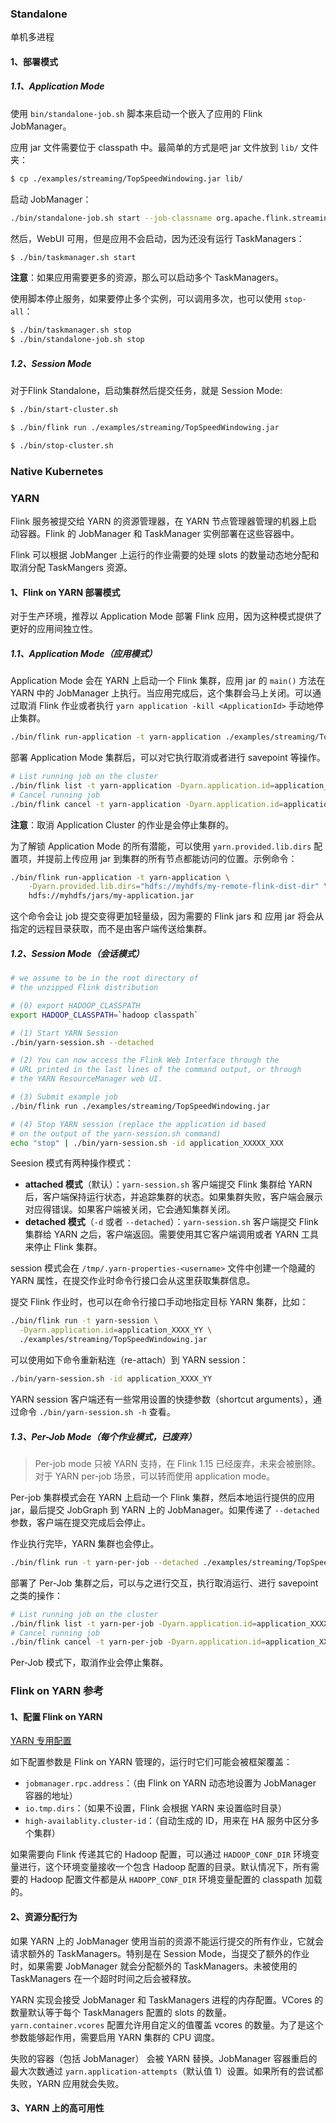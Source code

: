 ### Standalone

单机多进程

#### 1、部署模式

##### 1.1、Application Mode

使用 `bin/standalone-job.sh` 脚本来启动一个嵌入了应用的 Flink JobManager。

应用 jar 文件需要位于 classpath 中。最简单的方式是吧 jar 文件放到 `lib/` 文件夹：

```bash
$ cp ./examples/streaming/TopSpeedWindowing.jar lib/
```

启动 JobManager：

```bash
./bin/standalone-job.sh start --job-classname org.apache.flink.streaming.examples.windowing.TopSpeedWindowing
```

然后，WebUI 可用，但是应用不会启动，因为还没有运行 TaskManagers：

```bash
$ ./bin/taskmanager.sh start
```

 **注意**：如果应用需要更多的资源，那么可以启动多个 TaskManagers。

使用脚本停止服务，如果要停止多个实例，可以调用多次，也可以使用 `stop-all`：

```bash
$ ./bin/taskmanager.sh stop
$ ./bin/standalone-job.sh stop
```

##### 1.2、Session Mode

对于Flink Standalone，启动集群然后提交任务，就是 Session Mode:

```bash
$ ./bin/start-cluster.sh

$ ./bin/flink run ./examples/streaming/TopSpeedWindowing.jar

$ ./bin/stop-cluster.sh
```

### Native Kubernetes



### YARN

Flink 服务被提交给 YARN 的资源管理器，在 YARN 节点管理器管理的机器上启动容器。Flink 的 JobManager 和 TaskManager 实例部署在这些容器中。

Flink 可以根据 JobManger 上运行的作业需要的处理 slots 的数量动态地分配和取消分配 TaskMangers 资源。

#### 1、Flink on YARN 部署模式

对于生产环境，推荐以 Application Mode 部署 Flink 应用，因为这种模式提供了更好的应用间独立性。

##### 1.1、Application Mode（应用模式）

Application Mode 会在 YARN 上启动一个 Flink 集群，应用 jar 的 `main()` 方法在 YARN 中的 JobManager 上执行。当应用完成后，这个集群会马上关闭。可以通过取消 Flink 作业或者执行 `yarn application -kill <ApplicationId>` 手动地停止集群。

```bash
./bin/flink run-application -t yarn-application ./examples/streaming/TopSpeedWindowing.jar
```

部署 Application Mode 集群后，可以对它执行取消或者进行 savepoint 等操作。

```bash
# List running job on the cluster
./bin/flink list -t yarn-application -Dyarn.application.id=application_XXXX_YY
# Cancel running job
./bin/flink cancel -t yarn-application -Dyarn.application.id=application_XXXX_YY <jobId>
```

**注意**：取消 Application Cluster 的作业是会停止集群的。

为了解锁 Application Mode 的所有潜能，可以使用 `yarn.provided.lib.dirs` 配置项，并提前上传应用 jar 到集群的所有节点都能访问的位置。示例命令：

```bash
./bin/flink run-application -t yarn-application \
	-Dyarn.provided.lib.dirs="hdfs://myhdfs/my-remote-flink-dist-dir" \
	hdfs://myhdfs/jars/my-application.jar
```

这个命令会让 job 提交变得更加轻量级，因为需要的 Flink jars 和 应用 jar 将会从指定的远程目录获取，而不是由客户端传送给集群。

##### 1.2、Session Mode（会话模式）

```bash
# we assume to be in the root directory of 
# the unzipped Flink distribution

# (0) export HADOOP_CLASSPATH
export HADOOP_CLASSPATH=`hadoop classpath`

# (1) Start YARN Session
./bin/yarn-session.sh --detached

# (2) You can now access the Flink Web Interface through the
# URL printed in the last lines of the command output, or through
# the YARN ResourceManager web UI.

# (3) Submit example job
./bin/flink run ./examples/streaming/TopSpeedWindowing.jar

# (4) Stop YARN session (replace the application id based 
# on the output of the yarn-session.sh command)
echo "stop" | ./bin/yarn-session.sh -id application_XXXXX_XXX
```

Seesion 模式有两种操作模式：

- **attached 模式**（默认）：`yarn-session.sh` 客户端提交 Flink 集群给 YARN 后，客户端保持运行状态，并追踪集群的状态。如果集群失败，客户端会展示对应得错误。如果客户端被关闭，它会通知集群关闭。
- **detached 模式**（`-d` 或者 `--detached`）：`yarn-session.sh` 客户端提交 Flink 集群给 YARN 之后，客户端返回。需要使用其它客户端调用或者 YARN 工具来停止 Flink 集群。

session 模式会在 `/tmp/.yarn-properties-<username>` 文件中创建一个隐藏的 YARN 属性，在提交作业时命令行接口会从这里获取集群信息。

提交 Flink 作业时，也可以在命令行接口手动地指定目标 YARN 集群，比如：

```bash
./bin/flink run -t yarn-session \
  -Dyarn.application.id=application_XXXX_YY \
  ./examples/streaming/TopSpeedWindowing.jar
```

可以使用如下命令重新粘连（re-attach）到 YARN session： 

```bash
./bin/yarn-session.sh -id application_XXXX_YY
```

YARN session 客户端还有一些常用设置的快捷参数（shortcut arguments），通过命令 `./bin/yarn-session.sh -h` 查看。

##### 1.3、Per-Job Mode（每个作业模式，已废弃）

>Per-job mode 只被 YARN 支持，在 Flink 1.15 已经废弃，未来会被删除。对于 YARN per-job 场景，可以转而使用 application mode。

Per-job 集群模式会在 YARN 上启动一个 Flink 集群，然后本地运行提供的应用 jar，最后提交 JobGraph 到 YARN 上的 JobManager。如果传递了 `--detached` 参数，客户端在提交完成后会停止。

作业执行完毕，YARN 集群也会停止。

```bash
./bin/flink run -t yarn-per-job --detached ./examples/streaming/TopSpeedWindowing.jar
```

部署了 Per-Job 集群之后，可以与之进行交互，执行取消运行、进行 savepoint 之类的操作：

```bash
# List running job on the cluster
./bin/flink list -t yarn-per-job -Dyarn.application.id=application_XXXX_YY
# Cancel running job
./bin/flink cancel -t yarn-per-job -Dyarn.application.id=application_XXXX_YY <jobId>
```

Per-Job 模式下，取消作业会停止集群。

### Flink on YARN 参考

#### 1、配置 Flink on YARN

[YARN 专用配置](https://nightlies.apache.org/flink/flink-docs-release-1.16/docs/deployment/config/#yarn)

如下配置参数是 Flink on YARN 管理的，运行时它们可能会被框架覆盖：

- `jobmanager.rpc.address`：（由 Flink on YARN 动态地设置为 JobManager 容器的地址）
- `io.tmp.dirs`：（如果不设置，Flink 会根据 YARN 来设置临时目录）
- `high-availablity.cluster-id`：（自动生成的 ID，用来在 HA 服务中区分多个集群）

如果需要向 Flink 传递其它的 Hadoop 配置，可以通过 `HADOOP_CONF_DIR` 环境变量进行，这个环境变量接收一个包含 Hadoop 配置的目录。默认情况下，所有需要的 Hadoop 配置文件都是从 `HADOPP_CONF_DIR` 环境变量配置的 classpath 加载的。

#### 2、资源分配行为

如果 YARN 上的 JobManager 使用当前的资源不能运行提交的所有作业，它就会请求额外的 TaskManagers。特别是在 Session Mode，当提交了额外的作业时，如果需要 JobManager 就会分配额外的 TaskManagers。未被使用的 TaskManagers 在一个超时时间之后会被释放。

YARN 实现会接受 JobManager 和 TaskManagers 进程的内存配置。VCores 的数量默认等于每个 TaskManagers 配置的 slots 的数量。`yarn.container.vcores` 配置允许用自定义的值覆盖 vcores 的数量。为了是这个参数能够起作用，需要启用 YARN 集群的 CPU 调度。

失败的容器（包括 JobManager） 会被 YARN 替换。JobManager 容器重启的最大次数通过 `yarn.application-attempts`（默认值 1）设置。如果所有的尝试都失败，YARN 应用就会失败。

#### 3、YARN 上的高可用性